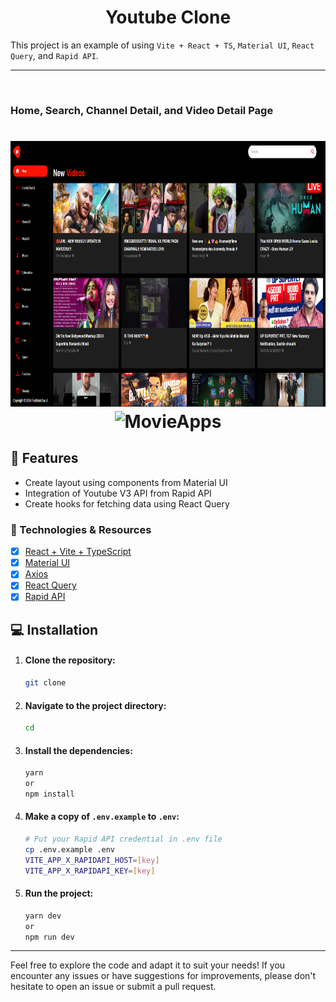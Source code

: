 <h1 align="center">Youtube Clone</h1>

This project is an example of using `Vite + React + TS`, `Material UI`, `React Query`, and `Rapid API`.

---

<br>

### Home, Search, Channel Detail, and Video Detail Page

<h1 align="center">
  <img alt="MovieApps" title="MovieApps" src="./github/home.png" height="425" />
  <img alt="MovieApps" title="MovieApps" src="./github/full.gif" height="425" />
  <!-- <img alt="MovieApps" title="MovieApps" src="./github/channel-detail.png" height="425" />
  <img alt="MovieApps" title="MovieApps" src="./github/video-detail.png" height="425" /> -->
</h1>

## 📱 Features

- Create layout using components from Material UI
- Integration of Youtube V3 API from Rapid API
- Create hooks for fetching data using React Query

### 🚀 Technologies & Resources

- [x] [React + Vite + TypeScript](https://vitejs.dev/)
- [x] [Material UI](https://mui.com/material-ui/getting-started/)
- [x] [Axios](https://axios-http.com/docs/intro)
- [x] [React Query](https://tanstack.com/query/v3)
- [x] [Rapid API](https://rapidapi.com/ytdlfree/api/youtube-v31)

## 💻 Installation

1. #### Clone the repository:

   ```bash
   git clone
   ```

2. #### Navigate to the project directory:

   ```bash
   cd
   ```

3. #### Install the dependencies:
   ```bash
   yarn
   or
   npm install
   ```
4. #### Make a copy of `.env.example` to `.env`:
   ```bash
   # Put your Rapid API credential in .env file
   cp .env.example .env
   VITE_APP_X_RAPIDAPI_HOST=[key]
   VITE_APP_X_RAPIDAPI_KEY=[key]
   ```
5. #### Run the project:
   ```bash
   yarn dev
   or
   npm run dev
   ```

<!-- ## License

This example application is licensed under the [MIT License](LICENSE).

--- -->

---

Feel free to explore the code and adapt it to suit your needs! If you encounter any issues or have suggestions for improvements, please don't hesitate to open an issue or submit a pull request.
